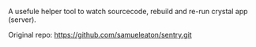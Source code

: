 

A usefule helper tool to watch sourcecode, rebuild and re-run crystal app (server).

Original repo: https://github.com/samueleaton/sentry.git

